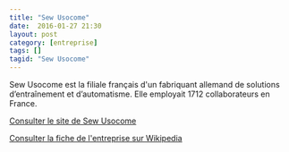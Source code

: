 ```yaml
---
title: "Sew Usocome"
date:  2016-01-27 21:30
layout: post
category: [entreprise]
tags: []
tagid: "Sew Usocome"
---
```


Sew Usocome est la filiale français d'un fabriquant allemand de solutions d’entraînement et d’automatisme. Elle employait 1712 collaborateurs en France.

[Consulter le site de Sew Usocome](http://www.usocome.com/)

[Consulter la fiche de l'entreprise sur Wikipedia](https://fr.wikipedia.org/wiki/SEW_Usocome)


